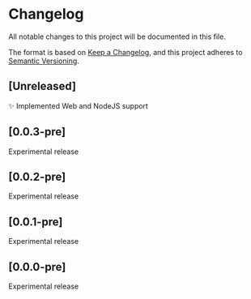 # Changelog
All notable changes to this project will be documented in this file.

The format is based on [Keep a Changelog](https://keepachangelog.com/en/1.0.0/),
and this project adheres to [Semantic Versioning](https://semver.org/spec/v2.0.0.html).

## [Unreleased]

✨ Implemented Web and NodeJS support

## [0.0.3-pre]

Experimental release

## [0.0.2-pre]

Experimental release

## [0.0.1-pre]

Experimental release

## [0.0.0-pre]

Experimental release
